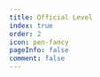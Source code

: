 ```yaml
---
title: Official Level
index: true
order: 2
icon: pen-fancy
pageInfo: false
comment: false
---
```


<script setup>
    import LevelList from '@source/components/level-list/App.vue';
    import { provide } from 'vue';
    provide("i18nLanguage",'pt-BR');
</script>

<LevelList authorGroup = "official"/>

